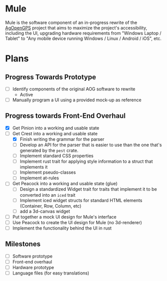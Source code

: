 
# Mule

Mule is the software component of an in-progress rewrite of the [AgOpenGPS](https://github.com/farmerbriantee/AgOpenGPS)
project that aims to maximize the project's accessibility, including the UI, upgrading hardware
requirements from "Windows Laptop / Tablet" to
"Any mobile device running Windows / Linux / Android / iOS", etc.

# Plans

## Progress Towards Prototype

- [ ] Identify components of the original AOG software to rewrite
    - Active
- [ ] Manually program a UI using a provided mock-up as reference

## Progress towards Front-End Overhaul

- [X] Get Pinion into a working and usable state
- [ ] Get Crest into a working and usable state
    - [X] Finish writing the grammar for the parser
    - [ ] Develop an API for the parser that is easier to use than the one that's generated by
    the `pest` crate.
    - [ ] Implement standard CSS properties
    - [ ] Implement rust trait for applying style information to a struct that implements it
    - [ ] Implement pseudo-classes
    - [ ] Implement at-rules
- [ ] Get Peacock into a working and usable state (glue)
    - [ ] Design a standardized Widget trait for traits that implement it to be converted into
    an `iced` trait
    - [ ] Implement iced widget structs for standard HTML elements (Container, Row, Column, etc)
    - [ ] add a 3d-canvas widget
- [ ] Put together a mock UI design for Mule's interface
- [ ] Use Peacock to create the UI design for Mule (no 3d-renderer)
- [ ] Implement the functionality behind the UI in rust

## Milestones

- [ ] Software prototype
- [ ] Front-end overhaul
- [ ] Hardware prototype
- [ ] Language files (for easy translations)
